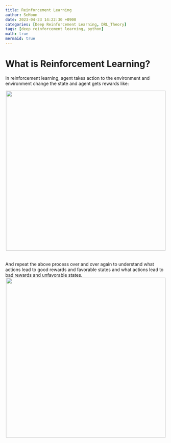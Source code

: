 ```yaml
---
title: Reinforcement Learning
author: SeHoon
date: 2023-04-23 14:22:30 +0900
categories: [Deep Reinforcement Learning, DRL_Theory]
tags: [deep reinforcement learning, python]
math: true
mermaid: true
---
```


# What is Reinforcement Learning?

In reinforcement learning, agent takes action to the environment and environment change the state and agent gets rewards like:
<center>
<img src="https://user-images.githubusercontent.com/28240052/233826821-39ff2306-4a63-4a72-aba5-f109ea0d0203.png" width=500>
</center>
<br><br>
And repeat the above process over and over again to understand what actions lead to good rewards and favorable states and what actions lead to bad rewards and unfavorable states.<br>



<center>
<img src="" width=500>
</center>
<br><br>